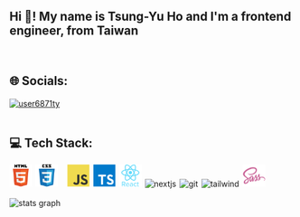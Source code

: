 <h2 align="left">Hi 👋! My name is Tsung-Yu Ho and I'm a frontend engineer, from Taiwan</h2>

<br/>

## 🌐 Socials:
<div align="left">
  <a href="https://www.leetcode.com/user6871ty" target="_blank">
    <img align="center" src="https://raw.githubusercontent.com/rahuldkjain/github-profile-readme-generator/master/src/images/icons/Social/leet-code.svg" alt="user6871ty" height="30" width="40" />
  </a>
</div>

<br/>

## 💻 Tech Stack:
<div align="left">
    <img style="margin-right: 2px;" src="https://raw.githubusercontent.com/devicons/devicon/master/icons/html5/html5-original-wordmark.svg" alt="html5" width="40" height="40" /> 
    <img style="margin-right: 12px;" src="https://raw.githubusercontent.com/devicons/devicon/master/icons/css3/css3-original-wordmark.svg" alt="css3" width="40" height="40" />
    <img style="margin-right: 2px;" src="https://raw.githubusercontent.com/devicons/devicon/master/icons/javascript/javascript-original.svg" alt="javascript" width="40" height="40" /> 
    <img style="margin-right: 2px;" src="https://raw.githubusercontent.com/devicons/devicon/master/icons/typescript/typescript-original.svg" alt="typescript" width="40" height="40" />
    <img style="margin-right: 2px;" src="https://raw.githubusercontent.com/devicons/devicon/master/icons/react/react-original-wordmark.svg" alt="react" width="40" height="40" />
    <img style="margin-right: 2px;" src="https://cdn.worldvectorlogo.com/logos/nextjs-2.svg" alt="nextjs" width="40" height="40" />
    <img style="margin-right: 2px;" src="https://www.vectorlogo.zone/logos/git-scm/git-scm-icon.svg" alt="git" width="40" height="40" />
    <img style="margin-right: 2px;" src="https://www.vectorlogo.zone/logos/tailwindcss/tailwindcss-icon.svg" alt="tailwind" width="40" height="40" />
    <img style="margin-right: 2px;" src="https://raw.githubusercontent.com/devicons/devicon/master/icons/sass/sass-original.svg" alt="sass" width="40" height="40" />
</div>

<br/>

<div align="left">
  <img src="https://github-readme-stats.vercel.app/api/top-langs/?username=tyyyHo" alt="stats graph"  />
</div>




